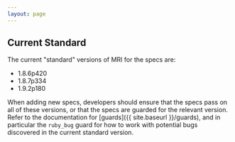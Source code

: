 ```yaml
---
layout: page
---
```


## Current Standard

The current "standard" versions of MRI for the specs are:

* 1.8.6p420
* 1.8.7p334
* 1.9.2p180

When adding new specs, developers should ensure that the specs pass on all of
these versions, or that the specs are guarded for the relevant version. Refer
to the documentation for [guards]({{ site.baseurl }}/guards), and in particular the `ruby_bug`
guard for how to work with potential bugs discovered in the current standard
version.
